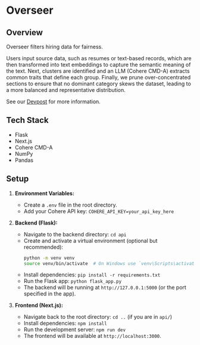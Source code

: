 # Overseer

## Overview

Overseer filters hiring data for fairness.

Users input source data, such as resumes or text-based records, which are then transformed into text embeddings to capture the semantic meaning of the text. Next, clusters are identified and an LLM (Cohere CMD-A) extracts common traits that define each group. Finally, we prune over-concentrated sections to ensure that no dominant category skews the dataset, leading to a more balanced and representative distribution.

See our [Devpost](https://devpost.com/software/overseer-vn8fpc) for more information.

## Tech Stack

- Flask
- Next.js
- Cohere CMD-A
- NumPy
- Pandas

## Setup

1.  **Environment Variables:**

    - Create a `.env` file in the root directory.
    - Add your Cohere API key: `COHERE_API_KEY=your_api_key_here`

2.  **Backend (Flask):**

    - Navigate to the backend directory: `cd api`
    - Create and activate a virtual environment (optional but recommended):
      ```bash
      python -m venv venv
      source venv/bin/activate  # On Windows use `venv\Scripts\activate`
      ```
    - Install dependencies: `pip install -r requirements.txt`
    - Run the Flask app: `python flask_app.py`
    - The backend will be running at `http://127.0.0.1:5000` (or the port specified in the app).

3.  **Frontend (Next.js):**
    - Navigate back to the root directory: `cd ..` (if you are in `api/`)
    - Install dependencies: `npm install`
    - Run the development server: `npm run dev`
    - The frontend will be available at `http://localhost:3000`.
